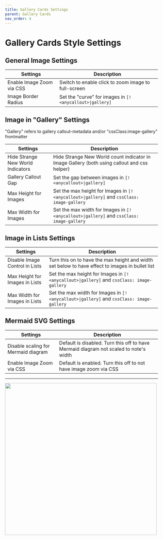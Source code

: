 ```yaml
---
title: Gallery Cards Settings
parent: Gallery Cards
nav_order: 4
---
```


# Gallery Cards Style Settings


## General Image Settings

| Settings | Description |
| --- | --- |
| Enable Image Zoom via CSS | Switch to enable click to zoom image to full-screen |
| Image Border Radius | Set the "curve" for images in `[!<anycallout>\|gallery]` |


## Image in "Gallery" Settings
"Gallery" refers to gallery callout-metadata and/or "cssClass:image-gallery" frontmatter

| Settings | Description |
| --- | --- |
| Hide Strange New World Indicators | Hide Strange New World count indicator in Image Gallery (both using callout and css helper) |
| Gallery Callout Gap | Set the gap between images in `[!<anycallout>\|gallery]` |
| Max Height for Images | Set the max height for Images in `[!<anycallout>\|gallery]` and `cssClass: image-gallery` |
| Max Width for Images | Set the max width for Images in `[!<anycallout>\|gallery]` and `cssClass: image-gallery` |


## Image in Lists Settings

| Settings | Description |
| --- | --- |
| Disable Image Control in Lists | Turn this on to have the max height and width set below to have effect to images in bullet list |
| Max Height for Images in Lists | Set the max height for Images in `[!<anycallout>\|gallery]` and `cssClass: image-gallery` |
| Max Width for Images in Lists | Set the max width for Images in `[!<anycallout>\|gallery]` and `cssClass: image-gallery` |


## Mermaid SVG Settings

| Settings | Description |
| --- | --- |
| Disable scaling for Mermaid diagram | Default is disabled. Turn this off to have Mermaid diagram not scaled to note's width |
| Enable Image Zoom via CSS | Default is enabled. Turn this off to not have image zoom via CSS |

---

<img src="https://raw.githubusercontent.com/efemkay/obsidian-modular-css-layout/main/docs/assets/gallery-cards-settings.png" width="500">
